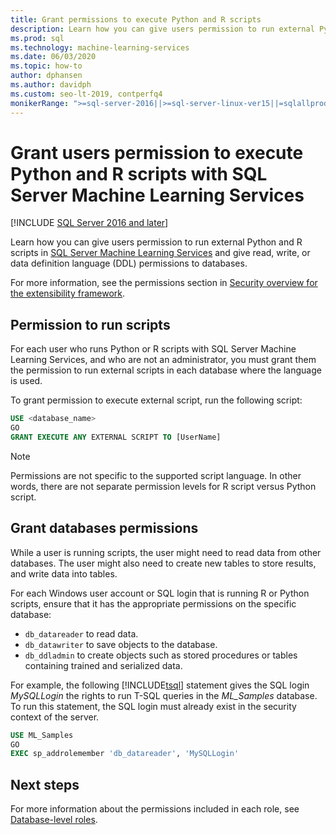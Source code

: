```yaml
---
title: Grant permissions to execute Python and R scripts
description: Learn how you can give users permission to run external Python and R scripts in SQL Server Machine Learning Services and give read, write, or data definition language (DDL) permissions to databases.
ms.prod: sql
ms.technology: machine-learning-services
ms.date: 06/03/2020
ms.topic: how-to
author: dphansen
ms.author: davidph
ms.custom: seo-lt-2019, contperfq4
monikerRange: ">=sql-server-2016||>=sql-server-linux-ver15||=sqlallproducts-allversions"
---
```

# Grant users permission to execute Python and R scripts with SQL Server Machine Learning Services
[!INCLUDE [SQL Server 2016 and later](../../includes/applies-to-version/sqlserver2016.md)]

Learn how you can give users permission to run external Python and R scripts in [SQL Server Machine Learning Services](../sql-server-machine-learning-services.md) and give read, write, or data definition language (DDL) permissions to databases.

For more information, see the permissions section in [Security overview for the extensibility framework](../../machine-learning/concepts/security.md#permissions).

<a name="permissions-external-script"></a>

## Permission to run scripts

For each user who runs Python or R scripts with SQL Server Machine Learning Services, and who are not an administrator, you must grant them the permission to run external scripts in each database where the language is used.

To grant permission to execute external script, run the following script:

```sql
USE <database_name>
GO
GRANT EXECUTE ANY EXTERNAL SCRIPT TO [UserName]
```

> [!NOTE]
> Permissions are not specific to the supported script language. In other words, there are not separate permission levels for R script versus Python script.

<a name="permissions-db"></a>

## Grant databases permissions

While a user is running scripts, the user might need to read data from other databases. The user might also need to create new tables to store results, and write data into tables.

For each Windows user account or SQL login that is running R or Python scripts, ensure that it has the appropriate permissions on the specific database: 

+ `db_datareader` to read data.
+ `db_datawriter` to save objects to the database.
+ `db_ddladmin` to create objects such as stored procedures or tables containing trained and serialized data.

For example, the following [!INCLUDE[tsql](../../includes/tsql-md.md)] statement gives the SQL login *MySQLLogin* the rights to run T-SQL queries in the *ML_Samples* database. To run this statement, the SQL login must already exist in the security context of the server.

```sql
USE ML_Samples
GO
EXEC sp_addrolemember 'db_datareader', 'MySQLLogin'
```

## Next steps

For more information about the permissions included in each role, see [Database-level roles](../../relational-databases/security/authentication-access/database-level-roles.md).

